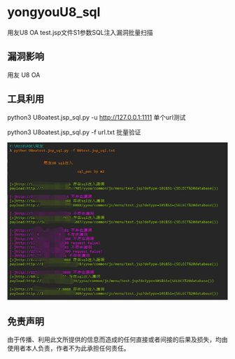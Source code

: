 # yongyouU8_sql

用友U8 OA test.jsp文件S1参数SQL注入漏洞批量扫描


## 漏洞影响

用友 U8 OA

## 工具利用

python3 U8oatest.jsp_sql.py -u http://127.0.0.1:1111 单个url测试

python3 U8oatest.jsp_sql.py -f url.txt 批量验证

![poc](./poc.png)

## 免责声明

由于传播、利用此文所提供的信息而造成的任何直接或者间接的后果及损失，均由使用者本人负责，作者不为此承担任何责任。

